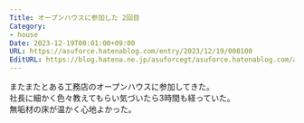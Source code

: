 ```yaml
---
Title: オープンハウスに参加した 2回目
Category:
- house
Date: 2023-12-19T00:01:00+09:00
URL: https://asuforce.hatenablog.com/entry/2023/12/19/000100
EditURL: https://blog.hatena.ne.jp/asuforcegt/asuforce.hatenablog.com/atom/entry/6801883189067965227
---
```


またまたとある工務店のオープンハウスに参加してきた。  
社長に細かく色々教えてもらい気づいたら3時間も経っていた。  
無垢材の床が温かく心地よかった。
